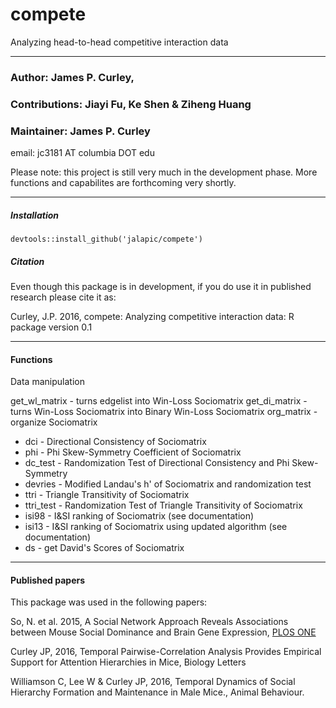 # compete
Analyzing head-to-head competitive interaction data


-----
### Author: James P. Curley, 
### Contributions: Jiayi Fu, Ke Shen & Ziheng Huang
### Maintainer: James P. Curley
email:  jc3181  AT columbia DOT edu

Please note:  this project is still very much in the development phase.  More functions and capabilites are forthcoming very shortly.



-----
##### Installation
```
devtools::install_github('jalapic/compete')
```


##### Citation
Even though this package is in development, if you do use it in published research please cite it as:

Curley, J.P.  2016, compete: Analyzing competitive interaction data: R package version 0.1


------

#### Functions

Data manipulation

get_wl_matrix - turns edgelist into Win-Loss Sociomatrix
get_di_matrix - turns Win-Loss Sociomatrix into Binary Win-Loss Sociomatrix
org_matrix - organize Sociomatrix

- dci - Directional Consistency of Sociomatrix
- phi - Phi Skew-Symmetry Coefficient of Sociomatrix
- dc_test - Randomization Test of Directional Consistency and Phi Skew-Symmetry
- devries - Modified Landau's h' of Sociomatrix and randomization test
- ttri - Triangle Transitivity of Sociomatrix
- ttri_test - Randomization Test of Triangle Transitivity of Sociomatrix
- isi98 - I&SI ranking of Sociomatrix (see documentation)
- isi13 - I&SI ranking of Sociomatrix using updated algorithm (see documentation)
- ds - get David's Scores of Sociomatrix




------

#### Published papers

This package was used in the following papers:

So, N. et al. 2015, A Social Network Approach Reveals Associations between Mouse Social Dominance and Brain Gene Expression,  <a href="http://journals.plos.org/plosone/article?id=10.1371/journal.pone.0134509" target="_blank">PLOS ONE</a>

Curley JP, 2016, Temporal Pairwise-Correlation Analysis Provides Empirical Support for Attention Hierarchies in Mice, Biology Letters

Williamson C, Lee W & Curley JP, 2016, Temporal Dynamics of Social Hierarchy Formation and Maintenance in Male Mice., Animal Behaviour.


<br>
<br>
